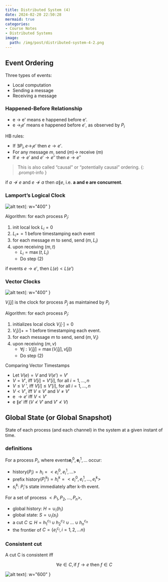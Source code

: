 ```yaml
---
title: Distributed System (4)
date: 2024-02-20 22:50:28
mermaid: true
categories:
- Course Notes
- Distributed Systems
image:
  path: /img/post/distributed-system-4-2.png
---
```


## Event Ordering

Three types of events:

- Local computation
- Sending a message
- Receiving a message

### Happened-Before Relationship

- e $\rightarrow$ e' means e happened before e'.
- e $\rightarrow_i e'$ means e happened before $e'$, as observed by $P_{i}$

HB rules:

- If $\exists P_{i}, e \rightarrow_{i} e'$ then $e \rightarrow e'$.
- For any message $m$, send $(m) \rightarrow$ receive $(m)$
- If $e \rightarrow e'$ and $e' \rightarrow e''$ then $e \rightarrow e''$

> This is also called “causal” or “potentially causal” ordering.
{: .prompt-info }

if $a \nrightarrow e$ and $e \nrightarrow a$ then $a \| e$, i.e. **a and e are concurrent**.

### Lamport’s Logical Clock

![alt text](/img/post/distributed-system-4.png){: w="400" }

Algorithm: for each process $P_i$:

1. init local lock $L_i = 0$
2. $L_i += 1$ before timestamping each event
3. for each message $m$ to send, send $(m,L_i)$
4. upon receiving $(m,t)$
   - $L_i = \max(t, L_i)$
   - Do step (2)

if events $e \to e'$, then $L(e) < L(e’)$

### Vector Clocks

![alt text](/img/post/distributed-system-4-1.png){: w="400" }

$V_i[j]$ is the clock for process $P_j$ as maintained by $P_i$

Algorithm: for each process $P_i$:

1. initializes local clock $V_i[\cdot] = 0$
2. $V_i[i] += 1$ before timestamping each event.
3. for each message $m$ to send, send $(m, V_i)$
4. upon receiving $(m, v)$
   - $\forall j : V_i[j] = \max(V_i[j], v[j])$
   - Do step (2)

Comparing Vector Timestamps

- Let $V(e)=V$ and $V\left(e'\right)=V'$
- $V=V'$, iff $V[i]=V'[i]$, for all $i=1, \ldots, n$
- $V \leq V$ ', iff $V[i] \leq V'[i]$, for all $i=1, \ldots, n$
- $V<V'$, iff $V \leq V'$ and $V \neq V'$
- e $\rightarrow e'$ iff $V<V'$
- e $\| e'$ iff $\left(V \nless V'\right.$ and $\left.V' \nless V\right)$

## Global State (or Global Snapshot)

State of each process (and each channel) in the system at a
given instant of time.

### definitions

For a process $P_{i}$,
where events$\mathbf{e}_i^0, \mathbf{e}_i^1, \ldots$ occur:

- history$(P_i) = h_i = <e_i^0, e_i^1, \ldots>$
- prefix history$(P_i^k) = h_i^k = <e_i^0, e_i^1, \ldots, e_i^k>$
- $s_i^k$: $P_i$'s state immediately after k-th event.

For a set of process $<P_1, P_2, \ldots, P_n>$,

- global history: $H=\cup_i\left(h_i\right)$
- global state: $S=\cup_i\left(s_i\right)$
- a cut $C \subseteq H=h_1^{c_1} \cup h_2^{c_2} \cup \ldots \cup h_n^{c_n}$
- the frontier of $C=\{e_i^{c_i}, i=1,2, \ldots n\}$

### Consistent cut

A cut C is consistent iff

$$\forall e \in  C,  \text{if } f\to e \text{ then } f \in C$$

![alt text](/img/post/distributed-system-4-2.png){: w="600" }